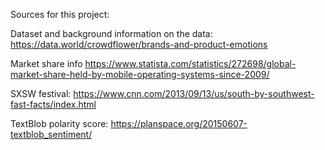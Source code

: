 Sources for this project:

Dataset and background information on the data:
https://data.world/crowdflower/brands-and-product-emotions

Market share info 
https://www.statista.com/statistics/272698/global-market-share-held-by-mobile-operating-systems-since-2009/

SXSW festival:
https://www.cnn.com/2013/09/13/us/south-by-southwest-fast-facts/index.html

TextBlob polarity score:
https://planspace.org/20150607-textblob_sentiment/